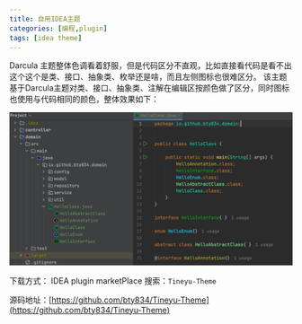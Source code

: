 ```yaml
---
title: 自用IDEA主题
categories: [编程,plugin]
tags: [idea theme]
---
```


Darcula 主题整体色调看着舒服，但是代码区分不直观，比如直接看代码是看不出这个这个是类、接口、抽象类、枚举还是啥，而且左侧图标也很难区分。
该主题基于Darcula主题对类、接口、抽象类、注解在编辑区按颜色做了区分，同时图标也使用与代码相同的颜色，整体效果如下：

![img.png](/assets/2024/05/18/img.png)

下载方式： IDEA plugin marketPlace 搜索：`Tineyu-Theme`

源码地址：[https://github.com/bty834/Tineyu-Theme](https://github.com/bty834/Tineyu-Theme)
